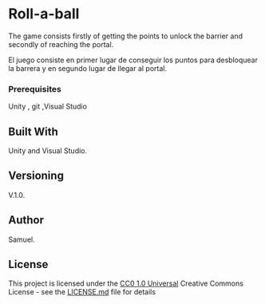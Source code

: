 # Roll-a-ball
The game consists firstly of getting the points to unlock the barrier and secondly of reaching the portal.

El juego consiste en primer lugar de conseguir los puntos para desbloquear la barrera y en segundo lugar de llegar al portal.

### Prerequisites

Unity , git ,Visual Studio

## Built With

Unity and Visual Studio.

## Versioning
V.1.0.
## Author
Samuel.

## License

This project is licensed under the [CC0 1.0 Universal](LICENSE.md)
Creative Commons License - see the [LICENSE.md](LICENSE.md) file for
details
